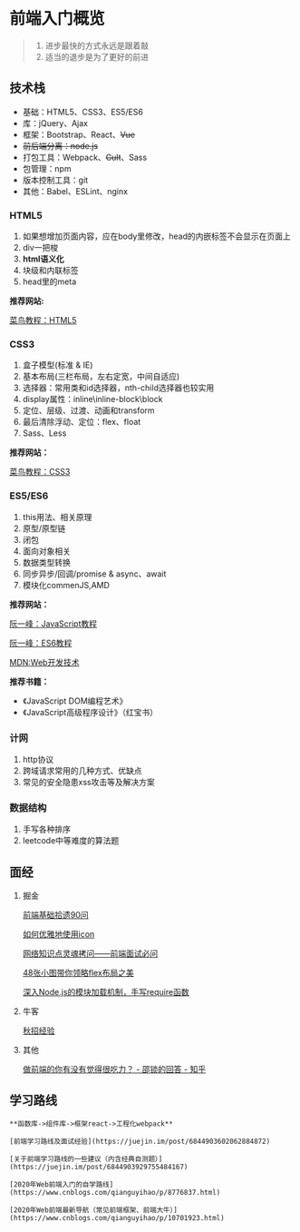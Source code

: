 # 前端入门概览
> 1. 进步最快的方式永远是跟着敲
> 2. 适当的退步是为了更好的前进
## 技术栈
+ 基础：HTML5、CSS3、ES5/ES6
+ 库：jQuery、Ajax
+ 框架：Bootstrap、React、~~Vue~~
+ ~~前后端分离：node.js~~
+ 打包工具：Webpack、~~Gult~~、Sass
+ 包管理：npm
+ 版本控制工具：git
+ 其他：Babel、ESLint、nginx
### HTML5
1. 如果想增加页面内容，应在body里修改，head的内嵌标签不会显示在页面上
2. div一把梭
3. **html语义化**
4. 块级和内联标签
5. head里的meta
   
**推荐网站:**

[菜鸟教程：HTML5](https://www.runoob.com/html/html-tutorial.html)

### CSS3
1. 盒子模型(标准 & IE)
2. 基本布局(三栏布局，左右定宽，中间自适应)
3. 选择器：常用类和id选择器，nth-child选择器也较实用
4. display属性：inline\inline-block\block
5. 定位、层级、过渡、动画和transform
6. 最后清除浮动、定位：flex、float
7. Sass、Less

**推荐网站：**

[菜鸟教程：CSS3](https://www.runoob.com/css3/css3-tutorial.html)

### ES5/ES6
1. this用法、相关原理
2. 原型/原型链
3. 闭包
4. 面向对象相关
5. 数据类型转换
6. 同步异步/回调/promise & async、await
7. 模块化commenJS,AMD
   
**推荐网站：**

[阮一峰：JavaScript教程](https://wangdoc.com/javascript/)

[阮一峰：ES6教程](https://es6.ruanyifeng.com/)

[MDN:Web开发技术](https://developer.mozilla.org/zh-CN/docs/Web)

**推荐书籍：**

+ 《JavaScript DOM编程艺术》
+ 《JavaScript高级程序设计》（红宝书）
  
### 计网
1. http协议
2. 跨域请求常用的几种方式、优缺点
3. 常见的安全隐患xss攻击等及解决方案

### 数据结构
1. 手写各种排序
2. leetcode中等难度的算法题
## 面经
1. 掘金
   
    [前端基础拾遗90问](https://juejin.im/post/6844904116552990727)

    [如何优雅地使用icon](https://juejin.im/post/6844903517564436493)

    [网络知识点灵魂拷问——前端面试必问](https://juejin.im/post/6864175613209640973)

    [48张小图带你领略flex布局之美](https://juejin.im/post/6866914148387651592)

    [深入Node.js的模块加载机制，手写require函数](https://juejin.im/post/6866973719634542606)

2. 牛客

    [秋招经验](https://www.nowcoder.com/discuss/258810)

3. 其他
   
    [做前端的你有没有觉得很吃力？ - 邵锁的回答 - 知乎](https://www.zhihu.com/question/425782106/answer/1543007211)
## 学习路线

    **函数库->组件库->框架react->工程化webpack**

    [前端学习路线及面试经验](https://juejin.im/post/6844903602062884872)

    [关于前端学习路线的一些建议（内含经典自测题）](https://juejin.im/post/6844903929755484167)

    [2020年Web前端入门的自学路线](https://www.cnblogs.com/qianguyihao/p/8776837.html)

    [2020年Web前端最新导航（常见前端框架、前端大牛）](https://www.cnblogs.com/qianguyihao/p/10701923.html)
